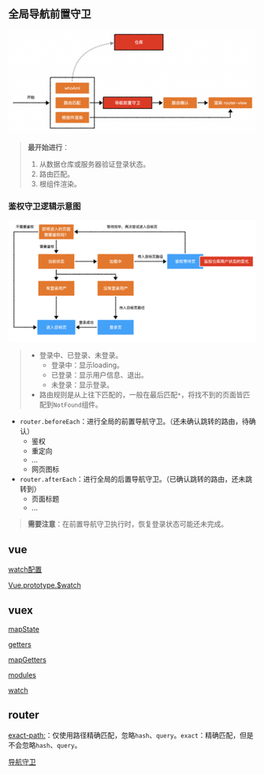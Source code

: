 ## 全局导航前置守卫

![global_router](./assets/images/global_router.png)

> **最开始进行**：
>
> 1. 从数据仓库或服务器验证登录状态。
> 2. 路由匹配。
> 3. 根组件渲染。



### 鉴权守卫逻辑示意图

![token_permission](./assets/images/token_permission.png)



> - 登录中、已登录、未登录。
>   - 登录中：显示loading。
>   - 已登录：显示用户信息、退出。
>   - 未登录：显示登录。
> - 路由规则是从上往下匹配的，一般在最后匹配`*`，将找不到的页面皆匹配到`NotFound`组件。

- `router.beforeEach`：进行全局的前置导航守卫。（还未确认跳转的路由，待确认）
  - 鉴权
  - 重定向
  - ...
  - 网页图标
- `router.afterEach`：进行全局的后置导航守卫。（已确认跳转的路由，还未跳转到）
  - 页面标题
  - ...

> **需要注意**：在前置导航守卫执行时，恢复登录状态可能还未完成。

## vue

[watch配置](https://cn.vuejs.org/v2/api/#watch)

[Vue.prototype.$watch](https://cn.vuejs.org/v2/api/#vm-watch)

## vuex

[mapState](https://vuex.vuejs.org/zh/guide/state.html#mapstate-%E8%BE%85%E5%8A%A9%E5%87%BD%E6%95%B0)

[getters](https://vuex.vuejs.org/zh/guide/getters.html)

[mapGetters](https://vuex.vuejs.org/zh/guide/getters.html#mapgetters-%E8%BE%85%E5%8A%A9%E5%87%BD%E6%95%B0)

[modules](https://vuex.vuejs.org/zh/guide/modules.html)

[watch](https://vuex.vuejs.org/zh/api/#watch)

## router

[exact-path:](https://router.vuejs.org/api/#exact-path)：仅使用路径精确匹配，忽略`hash`、`query`。`exact`：精确匹配，但是不会忽略`hash`、`query`。

[导航守卫](https://router.vuejs.org/zh/guide/advanced/navigation-guards.html#%E5%85%A8%E5%B1%80%E5%89%8D%E7%BD%AE%E5%AE%88%E5%8D%AB)









































